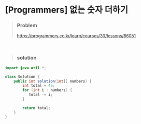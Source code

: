 # [Programmers] 없는 숫자 더하기



> ### Problem
>
> https://programmers.co.kr/learn/courses/30/lessons/86051

<br>

> ### solution

```java
import java.util.*;

class Solution {
    public int solution(int[] numbers) {
        int total = 45;
        for (int i : numbers) {
           total -= i;
        }

        return total;
    }
}
```
